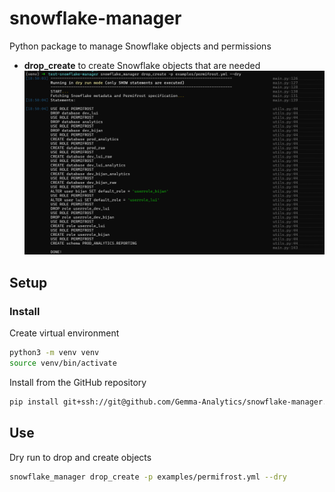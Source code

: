 # snowflake-manager
Python package to manage Snowflake objects and permissions

- **drop_create** to create Snowflake objects that are needed
![Example run](./docs/images/drop_create_example.png)

## Setup

### Install
Create virtual environment
```bash
python3 -m venv venv
source venv/bin/activate
```

Install from the GitHub repository
```bash
pip install git+ssh://git@github.com/Gemma-Analytics/snowflake-manager.git
```

## Use

Dry run to drop and create objects
```bash
snowflake_manager drop_create -p examples/permifrost.yml --dry
```